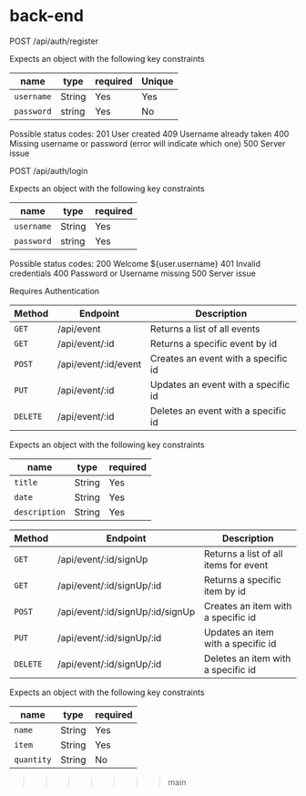 # back-end

POST /api/auth/register

Expects an object with the following key constraints


| name        | type   | required | Unique |
| ------------| ------ | -------- | ------ |
| `username`  | String | Yes      | Yes    |
| `password`  | string | Yes      | No     |

Possible status codes:
201 User created
409 Username already taken
400 Missing username or password (error will indicate which one)
500 Server issue

POST /api/auth/login

Expects an object with the following key constraints


| name        | type   | required |
| ------------| ------ | -------- |
| `username`  | String | Yes      |
| `password`  | string | Yes      |

Possible status codes:
200 Welcome ${user.username}
401 Invalid credentials
400 Password or Username missing
500 Server issue

Requires Authentication

|Method	    |Endpoint	         |   Description                        |
|-----------|--------------------|--------------------------------------|
|`GET`	    |/api/event	         |  Returns a list of all events        |   
|`GET`	    |/api/event/:id	     |  Returns a specific event by id      |
|`POST`	    |/api/event/:id/event|	Creates an event with a specific id |
|`PUT`	    |/api/event/:id	     |  Updates an event with a specific id |
|`DELETE`	|/api/event/:id	     |  Deletes an event with a specific id |

Expects an object with the following key constraints

|name	        |type	    |required|
|---------------|-----------|--------|
|`title`	    |String	    |Yes     |
|`date`	        |String	    |Yes     |
|`description`	|String	    |Yes     |



|Method	     |Endpoint	                        |   Description                         |
|------------|----------------------------------|---------------------------------------|
|`GET`       |/api/event/:id/signUp             |  Returns a list of all items for event|
|`GET `      |/api/event/:id/signUp/:id         |  Returns a specific item by id        |
|`POST`      |/api/event/:id/signUp/:id/signUp  |  Creates an item with a specific id   |  
|`PUT `      |/api/event/:id/signUp/:id         |  Updates an item with a specific id   |
|`DELETE`    |/api/event/:id/signUp/:id         |  Deletes an item with a specific id   |

Expects an object with the following key constraints

|name	        |type	    |required|
|---------------|-----------|--------|
|`name`	        |String	    |Yes     |
|`item`	        |String	    |Yes     |
|`quantity`	    |String	    |No      |
>>>>>>> main
